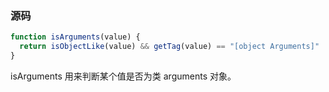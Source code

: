 ### 源码

```js
function isArguments(value) {
  return isObjectLike(value) && getTag(value) == "[object Arguments]"
}
```

isArguments 用来判断某个值是否为类 arguments 对象。
